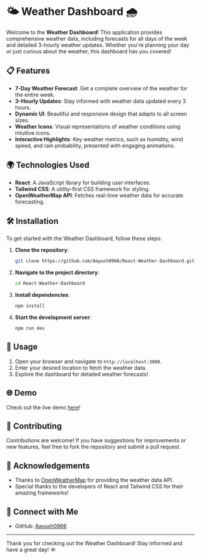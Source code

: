 # 🌤️ Weather Dashboard 🌧️

Welcome to the **Weather Dashboard**! This application provides comprehensive weather data, including forecasts for all days of the week and detailed 3-hourly weather updates. Whether you're planning your day or just curious about the weather, this dashboard has you covered! 

## 📋 Features

- **7-Day Weather Forecast**: Get a complete overview of the weather for the entire week.
- **3-Hourly Updates**: Stay informed with weather data updated every 3 hours.
- **Dynamic UI**: Beautiful and responsive design that adapts to all screen sizes.
- **Weather Icons**: Visual representations of weather conditions using intuitive icons.
- **Interactive Highlights**: Key weather metrics, such as humidity, wind speed, and rain probability, presented with engaging animations.

## 🌍 Technologies Used

- **React**: A JavaScript library for building user interfaces.
- **Tailwind CSS**: A utility-first CSS framework for styling.
- **OpenWeatherMap API**: Fetches real-time weather data for accurate forecasting.

## 🛠️ Installation

To get started with the Weather Dashboard, follow these steps:

1. **Clone the repository**:
   ```bash
   git clone https://github.com/Aayush0966/React-Weather-Dashboard.git
   ```
2. **Navigate to the project directory**:
   ```bash
   cd React-Weather-Dashboard
   ```
3. **Install dependencies**:
   ```bash
   npm install
   ```
4. **Start the development server**:
   ```bash
   npm run dev
   ```

## 🌟 Usage

1. Open your browser and navigate to `http://localhost:3000`.
2. Enter your desired location to fetch the weather data.
3. Explore the dashboard for detailed weather forecasts!

## 🌐 Demo

Check out the live demo [here](https://aayush0966.github.io/React-Weather-Dashboard/)!


## 🤝 Contributing

Contributions are welcome! If you have suggestions for improvements or new features, feel free to fork the repository and submit a pull request.


## 🙌 Acknowledgements

- Thanks to [OpenWeatherMap](https://openweathermap.org/) for providing the weather data API.
- Special thanks to the developers of React and Tailwind CSS for their amazing frameworks!

## 🌟 Connect with Me

- GitHub: [Aayush0966](https://github.com/Aayush0966)

---

Thank you for checking out the Weather Dashboard! Stay informed and have a great day! ☀️
